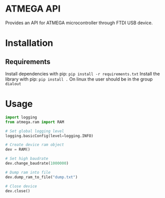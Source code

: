 # ATMEGA API
Provides an API for ATMEGA microcontroller through FTDI USB device.

# Installation

## Requirements
Install dependencies with pip: `pip install -r requirements.txt`
Install the library with pip: `pip install .`
On linux the user should be in the group `dialout`

# Usage

```python
import logging
from atmega.ram import RAM

# Set global logging level
logging.basicConfig(level=logging.INFO)

# Create device ram object
dev = RAM()

# Set high baudrate
dev.change_baudrate(1000000)

# Dump ram into file
dev.dump_ram_to_file("dump.txt")

# Close device
dev.close()
```